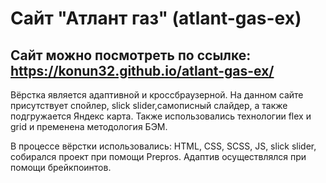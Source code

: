 # Сайт "Атлант газ" (atlant-gas-ex)

## Сайт можно посмотреть по ссылке: https://konun32.github.io/atlant-gas-ex/

Вёрстка является адаптивной и кроссбраузерной. На данном сайте присутствует спойлер, slick slider,самописный слайдер, а также подгружается Яндекс карта. Также использовались технологии flex и grid и пременена методология БЭМ.

В процессе вёрстки использовались: HTML, CSS, SCSS, JS, slick slider, собирался проект при помощи Prepros. Адаптив осуществлялся при помощи брейкпоинтов.